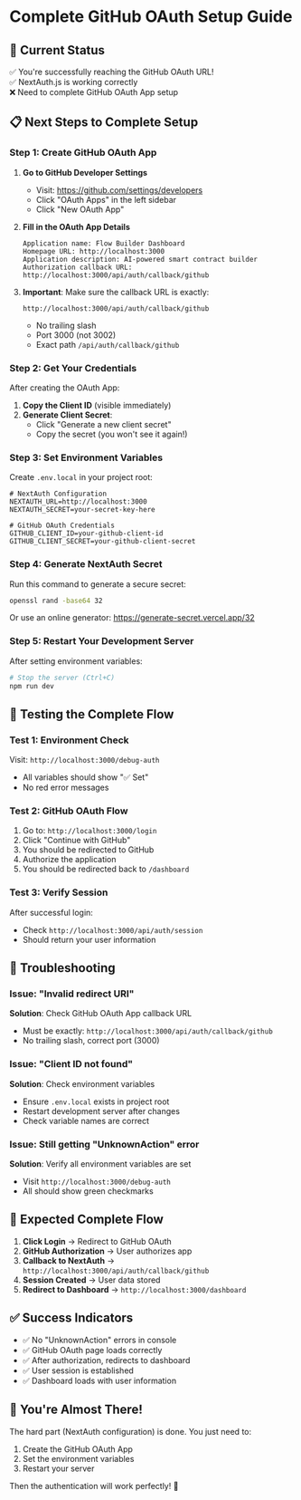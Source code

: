 # Complete GitHub OAuth Setup Guide

## 🎯 **Current Status**
✅ You're successfully reaching the GitHub OAuth URL!  
✅ NextAuth.js is working correctly  
❌ Need to complete GitHub OAuth App setup  

## 📋 **Next Steps to Complete Setup**

### **Step 1: Create GitHub OAuth App**

1. **Go to GitHub Developer Settings**
   - Visit: https://github.com/settings/developers
   - Click "OAuth Apps" in the left sidebar
   - Click "New OAuth App"

2. **Fill in the OAuth App Details**
   ```
   Application name: Flow Builder Dashboard
   Homepage URL: http://localhost:3000
   Application description: AI-powered smart contract builder
   Authorization callback URL: http://localhost:3000/api/auth/callback/github
   ```

3. **Important**: Make sure the callback URL is exactly:
   ```
   http://localhost:3000/api/auth/callback/github
   ```
   - No trailing slash
   - Port 3000 (not 3002)
   - Exact path `/api/auth/callback/github`

### **Step 2: Get Your Credentials**

After creating the OAuth App:

1. **Copy the Client ID** (visible immediately)
2. **Generate Client Secret**:
   - Click "Generate a new client secret"
   - Copy the secret (you won't see it again!)

### **Step 3: Set Environment Variables**

Create `.env.local` in your project root:

```env
# NextAuth Configuration
NEXTAUTH_URL=http://localhost:3000
NEXTAUTH_SECRET=your-secret-key-here

# GitHub OAuth Credentials
GITHUB_CLIENT_ID=your-github-client-id
GITHUB_CLIENT_SECRET=your-github-client-secret
```

### **Step 4: Generate NextAuth Secret**

Run this command to generate a secure secret:
```bash
openssl rand -base64 32
```

Or use an online generator: https://generate-secret.vercel.app/32

### **Step 5: Restart Your Development Server**

After setting environment variables:
```bash
# Stop the server (Ctrl+C)
npm run dev
```

## 🧪 **Testing the Complete Flow**

### **Test 1: Environment Check**
Visit: `http://localhost:3000/debug-auth`
- All variables should show "✅ Set"
- No red error messages

### **Test 2: GitHub OAuth Flow**
1. Go to: `http://localhost:3000/login`
2. Click "Continue with GitHub"
3. You should be redirected to GitHub
4. Authorize the application
5. You should be redirected back to `/dashboard`

### **Test 3: Verify Session**
After successful login:
- Check `http://localhost:3000/api/auth/session`
- Should return your user information

## 🔧 **Troubleshooting**

### **Issue: "Invalid redirect URI"**
**Solution**: Check GitHub OAuth App callback URL
- Must be exactly: `http://localhost:3000/api/auth/callback/github`
- No trailing slash, correct port (3000)

### **Issue: "Client ID not found"**
**Solution**: Check environment variables
- Ensure `.env.local` exists in project root
- Restart development server after changes
- Check variable names are correct

### **Issue: Still getting "UnknownAction" error**
**Solution**: Verify all environment variables are set
- Visit `http://localhost:3000/debug-auth`
- All should show green checkmarks

## 📱 **Expected Complete Flow**

1. **Click Login** → Redirect to GitHub OAuth
2. **GitHub Authorization** → User authorizes app
3. **Callback to NextAuth** → `http://localhost:3000/api/auth/callback/github`
4. **Session Created** → User data stored
5. **Redirect to Dashboard** → `http://localhost:3000/dashboard`

## ✅ **Success Indicators**

- ✅ No "UnknownAction" errors in console
- ✅ GitHub OAuth page loads correctly
- ✅ After authorization, redirects to dashboard
- ✅ User session is established
- ✅ Dashboard loads with user information

## 🚀 **You're Almost There!**

The hard part (NextAuth configuration) is done. You just need to:
1. Create the GitHub OAuth App
2. Set the environment variables
3. Restart your server

Then the authentication will work perfectly! 🎉
